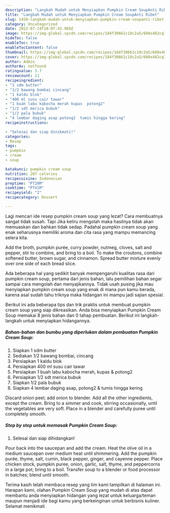 ```yaml
---
description: "Langkah Mudah untuk Menyiapkan Pumpkin Cream SoupAnti Ribet"
title: "Langkah Mudah untuk Menyiapkan Pumpkin Cream SoupAnti Ribet"
slug: 1450-langkah-mudah-untuk-menyiapkan-pumpkin-cream-soupanti-ribet
category: Uncategorized
date: 2022-07-24T10:07:43.969Z
image: https://img-global.cpcdn.com/recipes/184f30661c18c2a5/680x482cq70/pumpkin-cream-soup-foto-resep-utama.jpg
hideToc: false
enableToc: true
enableTocContent: false
thumbnail: https://img-global.cpcdn.com/recipes/184f30661c18c2a5/680x482cq70/pumpkin-cream-soup-foto-resep-utama.jpg
cover: https://img-global.cpcdn.com/recipes/184f30661c18c2a5/680x482cq70/pumpkin-cream-soup-foto-resep-utama.jpg
author: Admin
authorAv: notfound
ratingvalue: 3.7
reviewcount: 11
recipeingredient:
- "1 sdm butter"
- "1/2 bawang bombai cincang"
- "1 kaldu blok"
- "400 ml susu cair tawar"
- "1 buah labu kabocha merah kupas  potong2"
- "1/2 sdt merica bubuk"
- "1/2 pala bubuk"
- "4 lembar daging asap potong2  tumis hingga kering"
recipeinstructions:

- "Selesai dan siap dinikmati!"
categories:
- Resep
tags:
- pumpkin
- cream
- soup

katakunci: pumpkin cream soup 
nutrition: 207 calories
recipecuisine: Indonesian
preptime: "PT20M"
cooktime: "PT41M"
recipeyield: "2"
recipecategory: Dessert

---
```



Lagi mencari ide resep pumpkin cream soup yang lezat? Cara membuatnya sangat tidak susah. Tapi Jika keliru mengolah maka hasilnya tidak akan memuaskan dan bahkan tidak sedap. Padahal pumpkin cream soup yang enak seharusnya memiliki aroma dan cita rasa yang mampu memancing selera kita.


Add the broth, pumpkin purée, curry powder, nutmeg, cloves, salt and pepper, stir to combine, and bring to a boil. To make the croutons, combine softened butter, brown sugar, and cinnamon. Spread butter mixture evenly over one side of each bread slice.

Ada beberapa hal yang sedikit banyak mempengaruhi kualitas rasa dari pumpkin cream soup, pertama dari jenis bahan, lalu pemilihan bahan segar sampai cara mengolah dan menyajikannya. Tidak usah pusing jika mau menyiapkan pumpkin cream soup yang enak di mana pun kamu berada, karena asal sudah tahu triknya maka hidangan ini mampu jadi sajian spesial.


Berikut ini ada beberapa tips dan trik praktis untuk membuat pumpkin cream soup yang siap dikreasikan. Anda bisa menyiapkan Pumpkin Cream Soup memakai 8 jenis bahan dan 0 tahap pembuatan. Berikut ini langkah-langkah untuk menyiapkan hidangannya.

<!--inarticleads1-->

##### Bahan-bahan dan bumbu yang diperlukan dalam pembuatan Pumpkin Cream Soup:

1. Siapkan 1 sdm butter
1. Sediakan 1/2 bawang bombai, cincang
1. Persiapkan 1 kaldu blok
1. Persiapkan 400 ml susu cair tawar
1. Persiapkan 1 buah labu kabocha merah, kupas &amp; potong2
1. Persiapkan 1/2 sdt merica bubuk
1. Siapkan 1/2 pala bubuk
1. Siapkan 4 lembar daging asap, potong2 &amp; tumis hingga kering


Discard onion peel; add onion to blender. Add all the other ingredients, except the cream. Bring to a simmer and cook, stirring occasionally, until the vegetables are very soft. Place in a blender and carefully puree until completely smooth. 

<!--inarticleads2-->

##### Step by step untuk memasak Pumpkin Cream Soup:


1. Selesai dan siap dihidangkan!

Pour back into the saucepan and add the cream. Heat the olive oil in a medium saucepan over medium heat until shimmering. Add the pumpkin purée, thyme, salt, cumin, black pepper, ginger, and cayenne pepper. Place chicken stock, pumpkin puree, onion, garlic, salt, thyme, and peppercorns in a large pot; bring to a boil. Transfer soup to a blender or food processor in batches; blend until smooth. 

Terima kasih telah membaca resep yang tim kami tampilkan di halaman ini. Harapan kami, olahan Pumpkin Cream Soup yang mudah di atas dapat membantu anda menyiapkan hidangan yang lezat untuk keluarga/teman maupun menjadi ide bagi kamu yang berkeinginan untuk berbisnis kuliner. Selamat menikmati
